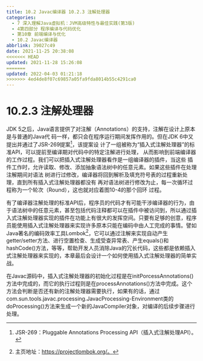 ```yaml
---
title: 10.2 Javac编译器 10.2.3 注解处理器
categories: 
  - 7 深入理解Java虛拟机：JVM高级特性与最佳实践(第3版)
  - 4第四部分 程序编译与代码优化
  - 第10章 前端编译与优化
  - 10.2 Javac编译器
abbrlink: 39027c49
date: 2021-11-25 20:38:08
<<<<<<< HEAD
updated: 2021-11-28 15:26:08
=======
updated: 2022-04-03 01:21:18
>>>>>>> 4ed4de8f07c69857a05fa9fda8014b55c4291ca0
---
```

# 10.2.3 注解处理器
JDK 5之后，Java语言提供了对注解（Annotations）的支持，注解在设计上原本是与普通的Java代 码一样，都只会在程序运行期间发挥作用的。但在JDK 6中又提出并通过了JSR-269提案[^1]，该提案设 计了一组被称为“插入式注解处理器”的标准API，可以提前至编译期对代码中的特定注解进行处理， 从而影响到前端编译器的工作过程。我们可以把插入式注解处理器看作是一组编译器的插件，当这些 插件工作时，允许读取、修改、添加抽象语法树中的任意元素。如果这些插件在处理注解期间对语法 树进行过修改，编译器将回到解析及填充符号表的过程重新处理，直到所有插入式注解处理器都没有 再对语法树进行修改为止，每一次循环过程称为一个轮次（Round），这也就对应着图10-4的那个回环 过程。

有了编译器注解处理的标准API后，程序员的代码才有可能干涉编译器的行为，由于语法树中的任意元素，甚至包括代码注释都可以在插件中被访问到，所以通过插入式注解处理器实现的插件在功能上有很大的发挥空间。只要有足够的创意，程序员能使用插入式注解处理器来实现许多原本只能在编码中由人工完成的事情。譬如Java著名的编码效率工具Lombok[^2]，它可以通过注解来实现自动产生getter/setter方法、进行空置检查、生成受查异常表、产生equals()和hashCode()方法，等等，帮助开发人员消除Java的冗长代码，这些都是依赖插入式注解处理器来实现的，本章最后会设计一个如何使用插入式注解处理器的简单实战。

在Javac源码中，插入式注解处理器的初始化过程是在initPorcessAnnotations()方法中完成的，而它的执行过程则是在processAnnotations()方法中完成。这个方法会判断是否还有新的注解处理器需要执行，如果有的话，通过com.sun.tools.javac.processing.JavacProcessing-Environment类的doProcessing()方法来生成一个新的JavaCompiler对象，对编译的后续步骤进行处理。

[^1]: JSR-269：Pluggable Annotations Processing API（插入式注解处理API）。 
[^2]: 主页地址：https://projectlombok.org/。
